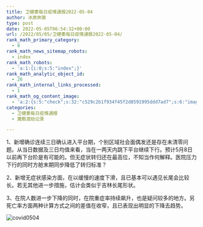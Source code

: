 ```yaml
---
title: 卫健委每日疫情通报2022-05-04
author: 冰原奔狼
type: post
date: 2022-05-05T06:54:32+00:00
url: /2022/05/05/卫健委每日疫情通报2022-05-04/
rank_math_primary_category:
  - 8
rank_math_news_sitemap_robots:
  - index
rank_math_robots:
  - 'a:1:{i:0;s:5:"index";}'
rank_math_analytic_object_id:
  - 26
rank_math_internal_links_processed:
  - 1
rank_math_og_content_image:
  - 'a:2:{s:5:"check";s:32:"c529c2b1f934f45f2d8591995ddd7ad7";s:6:"images";a:0:{}}'
categories:
  - 卫健委每日疫情通报
  - 魔都渡劫记录

---
```

1、新增确诊连续三日确认进入平台期，个别区域社会面偶发还是存在未清零问题。从当日数据及三日均值来看，当在一两天内跳下平台继续下行。预计5月8日以前再下台阶是有可能的。但无症状转归还在最高位，不知当作何解释。医院压力下行的同时方舱末期同步降低了转归标准？

2、新增无症状感染方面，在以缓慢的速度下滑，且已基本可以遇见长尾会比较长。若无其他进一步措施，估计会类似于吉林长尾形状。

3、在院人数进一步下降的同时，在院重症率持续飙升，也是疑问较多的地方。另死亡率方面两种计算方式之间的差值在收窄，且已表现出明显的下降去趋势。

<img decoding="async" src="https://i0.wp.com/s2.loli.net/2022/05/05/EOkdHM7DGWZ3TzP.jpg?w=640&#038;ssl=1" alt="covid0504" data-recalc-dims="1" />
